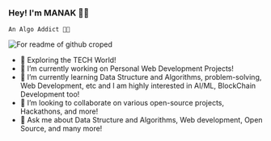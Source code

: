    ### Hey! I'm MANAK 🙋‍♂️
    An Algo Addict 🧑‍💻
![For readme of github croped](https://github.com/Manak12/Manak12/assets/91841879/1166b4ea-468b-4f8f-ba62-b72daecc7e23)
- 🚀 Exploring the TECH World!
- 🔭 I’m currently working on Personal Web Development Projects!
- 🌱 I’m currently learning Data Structure and Algorithms, problem-solving, Web Development, etc and I am highly interested in AI/ML, BlockChain Development too!
- 👯 I’m looking to collaborate on various open-source projects, Hackathons, and more!
- 💬 Ask me about Data Structure and Algorithms, Web development, Open Source, and many more!



